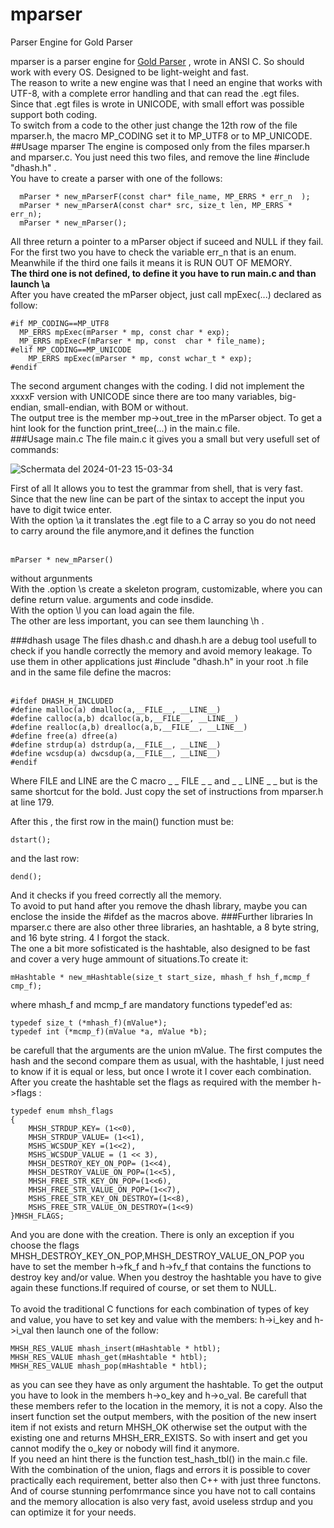 # mparser
Parser Engine for Gold Parser

mparser is a parser engine for  <a href="http://www.goldparser.org/">Gold Parser</a> , wrote in ANSI C. So should work with every OS.  Designed to be light-weight and fast.<br>
The reason to write a new engine was that I need an engine that works with UTF-8, with a complete error handling and that can read the .egt files.<br>
Since that .egt files is wrote in UNICODE, with small effort was possible support both coding.<br>
To switch from a code to the other just change the 12th row of the file mparser.h, the macro MP_CODING set  it to MP_UTF8 or to MP_UNICODE.<br>
##Usage mparser
  The engine is composed only from the files mparser.h and mparser.c. You just need this two files, and remove the line #include "dhash.h" . <br>
You have to create a parser with one of the follows:<br>
```
  mParser * new_mParserF(const char* file_name, MP_ERRS * err_n  );
  mParser * new_mParserA(const char* src, size_t len, MP_ERRS * err_n);
  mParser * new_mParser();
```
All three return a pointer to a mParser object if suceed and NULL if they fail. For the first two you have to check the variable err_n that is an enum.  Meanwhile if the third one fails it means it is RUN OUT OF MEMORY.<br>
<b>The third one is not defined, to define it you have to run main.c and than launch \a </b><br>
After you have created the mParser object, just call mpExec(...) declared as follow:<br>
```
#if MP_CODING==MP_UTF8
  MP_ERRS mpExec(mParser * mp, const char * exp);
  MP_ERRS mpExecF(mParser * mp, const  char * file_name);
#elif MP_CODING==MP_UNICODE
    MP_ERRS mpExec(mParser * mp, const wchar_t * exp);
#endif
```
The second argument changes with the coding. I did not implement the xxxxF version with UNICODE  since there are too many variables, big-endian, small-endian, with BOM or without.<br>
The output tree is the member mp->out_tree in the mParser object. To get a hint look for the function print_tree(...) in the main.c file.<br>
###Usage main.c
The file main.c it gives you a small but very usefull set of commands:<br>

![Schermata del 2024-01-23 15-03-34](https://github.com/jurhas/mparser/assets/11569832/20e3263c-209c-41f7-a772-37d6f0a1a0bf)

First of all It allows you to test the grammar from shell, that is very fast. Since that the new line can be part of the sintax to accept the input you have to digit twice enter.<br>
With the option \a it translates the .egt file to a C array so you do not need to carry around the file anymore,and it defines the function <br><br>
```
mParser * new_mParser()
```
without argunments<br> 
With the .option \s create a skeleton program, customizable, where you can define return value. arguments and code insdide.<br>
With the option \l you can load again the file.<br>
The other are less important, you can see them launching \h .<br>

###dhash usage 
The files dhash.c and dhash.h are a debug tool usefull to check if you handle correctly the memory and avoid memory leakage. To use them in other applications just #include "dhash.h" in your root .h file and in the same file define the macros: <br><br>
```
#ifdef DHASH_H_INCLUDED
#define malloc(a) dmalloc(a,__FILE__, __LINE__)
#define calloc(a,b) dcalloc(a,b,__FILE__, __LINE__)
#define realloc(a,b) drealloc(a,b,__FILE__, __LINE__)
#define free(a) dfree(a)
#define strdup(a) dstrdup(a,__FILE__, __LINE__)
#define wcsdup(a) dwcsdup(a,__FILE__, __LINE__)
#endif
```
Where FILE and LINE are the C macro _ _ FILE _ _ and _ _ LINE _ _ but is the same shortcut for the bold. Just copy the set of instructions from mparser.h at line 179.<br>

After this , the first row in the main() function must be:<br>
```
dstart();
```
and the last row:<br>
```
dend();
```
And it checks if you freed correctly all the memory.<br>
To avoid to put hand after you remove the dhash library, maybe you can enclose the inside the #ifdef as the macros above.
###Further libraries
In mparser.c there are also other three libraries, an hashtable, a 8 byte string, and 16 byte string. 4 I forgot the stack.<br>
The one a bit more sofisticated is the hashtable, also designed to be fast and cover a very huge ammount of situations.To create it:<br>
```
mHashtable * new_mHashtable(size_t start_size, mhash_f hsh_f,mcmp_f cmp_f); 
```
where mhash_f and mcmp_f are mandatory functions typedef'ed as:<br>
```
typedef size_t (*mhash_f)(mValue*);
typedef int (*mcmp_f)(mValue *a, mValue *b);
```
be carefull that the arguments are the union mValue. The first computes the hash and the second compare them as usual, with the hashtable, I just need to know if it is equal or less, but once I wrote it I cover each combination.<br>
After you create the hashtable set the flags as required with the member h->flags :<br>
```
typedef enum mhsh_flags
{
    MHSH_STRDUP_KEY= (1<<0),
    MHSH_STRDUP_VALUE= (1<<1),
    MSHS_WCSDUP_KEY =(1<<2),
    MSHS_WCSDUP_VALUE = (1 << 3),
    MHSH_DESTROY_KEY_ON_POP= (1<<4),
    MHSH_DESTROY_VALUE_ON_POP=(1<<5),
    MHSH_FREE_STR_KEY_ON_POP=(1<<6),
    MHSH_FREE_STR_VALUE_ON_POP=(1<<7),
    MSHS_FREE_STR_KEY_ON_DESTROY=(1<<8),
    MSHS_FREE_STR_VALUE_ON_DESTROY=(1<<9)
}MHSH_FLAGS;
```
And you are done with the creation. There is only an exception if you choose the flags MHSH_DESTROY_KEY_ON_POP,MHSH_DESTROY_VALUE_ON_POP you have to set the member h->fk_f and h->fv_f that contains the functions to destroy key and/or value. When you destroy the hashtable you have to give again these functions.If required of course, or set them to NULL.<br>  
To avoid the traditional C functions for each combination of types of key and value, you have to set key and value with the members: h->i_key and  h->i_val then launch one of the follow:<br>
```
MHSH_RES_VALUE mhash_insert(mHashtable * htbl);
MHSH_RES_VALUE mhash_get(mHashtable * htbl);
MHSH_RES_VALUE mhash_pop(mHashtable * htbl);
```
as you can see they have as only argument the hashtable.  To get the output you have to look in the members h->o_key and h->o_val. Be carefull that these members refer to the location in the memory, it is not a copy. Also the insert function set the output members, with the position of the new insert item if not exists and return MHSH_OK otherwise set the output with the existing one and returns MHSH_ERR_EXISTS. So with insert and get you cannot modify the o_key or nobody will find it anymore.<br>
If you need an hint there is the function test_hash_tbl() in the main.c file.<br>
With the combination of the union, flags and errors it is possible to cover practically each requirement, better also then C++ with just three functons. And of course stunning perfomrmance since you have not to call contains and the memory allocation is also very fast, avoid useless strdup and you can optimize it for your needs.<br> 








